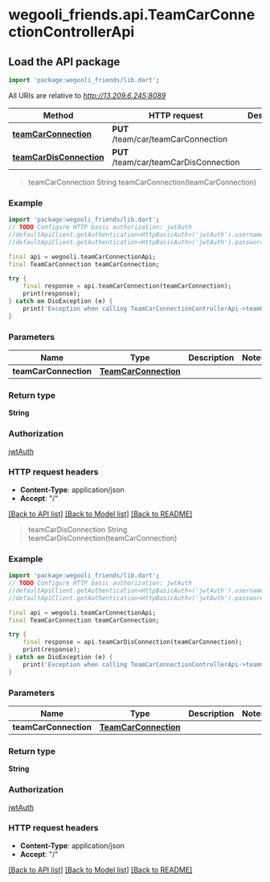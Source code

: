# wegooli_friends.api.TeamCarConnectionControllerApi

## Load the API package

```dart
import 'package:wegooli_friends/lib.dart';
```

All URIs are relative to *http://13.209.6.245:8089*

| Method                                                                             | HTTP request                           | Description |
| ---------------------------------------------------------------------------------- | -------------------------------------- | ----------- |
| [**teamCarConnection**](TeamCarConnectionControllerApi.md#teamcarconnection)       | **PUT** /team/car/teamCarConnection    |
| [**teamCarDisConnection**](TeamCarConnectionControllerApi.md#teamcardisconnection) | **PUT** /team/car/teamCarDisConnection |

> teamCarConnection
> String teamCarConnection(teamCarConnection)

### Example

```dart
import 'package:wegooli_friends/lib.dart';
// TODO Configure HTTP basic authorization: jwtAuth
//defaultApiClient.getAuthentication<HttpBasicAuth>('jwtAuth').username = 'YOUR_USERNAME'
//defaultApiClient.getAuthentication<HttpBasicAuth>('jwtAuth').password = 'YOUR_PASSWORD';

final api = wegooli.teamCarConnectionApi;
final TeamCarConnection teamCarConnection;

try {
    final response = api.teamCarConnection(teamCarConnection);
    print(response);
} catch on DioException (e) {
    print('Exception when calling TeamCarConnectionControllerApi->teamCarConnection: $e\n');
}
```

### Parameters

| Name                  | Type                                          | Description | Notes |
| --------------------- | --------------------------------------------- | ----------- | ----- |
| **teamCarConnection** | [**TeamCarConnection**](TeamCarConnection.md) |             |

### Return type

**String**

### Authorization

[jwtAuth](../README.md#jwtAuth)

### HTTP request headers

- **Content-Type**: application/json
- **Accept**: "/"

[[Back to API list]](../README.md#documentation-for-api-endpoints)
[[Back to Model list]](../README.md#documentation-for-models)
[[Back to README]](../README.md)

> teamCarDisConnection
> String teamCarDisConnection(teamCarConnection)

### Example

```dart
import 'package:wegooli_friends/lib.dart';
// TODO Configure HTTP basic authorization: jwtAuth
//defaultApiClient.getAuthentication<HttpBasicAuth>('jwtAuth').username = 'YOUR_USERNAME'
//defaultApiClient.getAuthentication<HttpBasicAuth>('jwtAuth').password = 'YOUR_PASSWORD';

final api = wegooli.teamCarConnectionApi;
final TeamCarConnection teamCarConnection;

try {
    final response = api.teamCarDisConnection(teamCarConnection);
    print(response);
} catch on DioException (e) {
    print('Exception when calling TeamCarConnectionControllerApi->teamCarDisConnection: $e\n');
}
```

### Parameters

| Name                  | Type                                          | Description | Notes |
| --------------------- | --------------------------------------------- | ----------- | ----- |
| **teamCarConnection** | [**TeamCarConnection**](TeamCarConnection.md) |             |

### Return type

**String**

### Authorization

[jwtAuth](../README.md#jwtAuth)

### HTTP request headers

- **Content-Type**: application/json
- **Accept**: "/"

[[Back to API list]](../README.md#documentation-for-api-endpoints)
[[Back to Model list]](../README.md#documentation-for-models)
[[Back to README]](../README.md)
